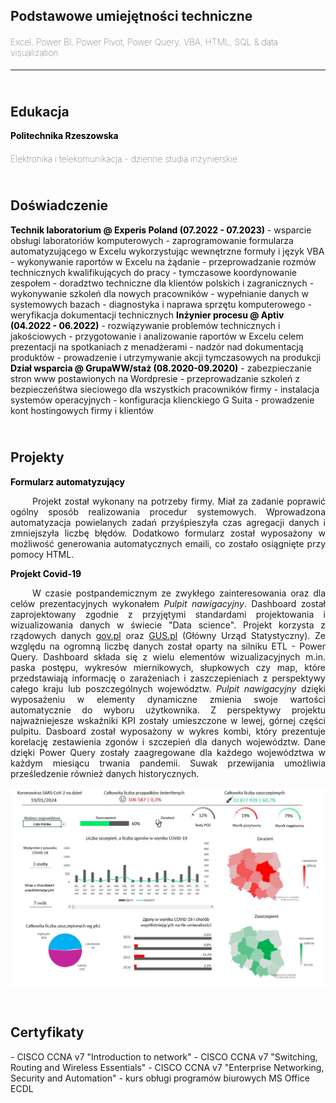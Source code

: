 <h2><b>Podstawowe umiejętności techniczne</b></h2>
<h4 style="font-weight: lighter">Excel, Power BI, Power Pivot, Power Query, VBA, HTML, SQL & data visualization<br></h4>
<hr>

<h2><br><b>Edukacja</b></h2>
<h4 style="display:inline; line-height:0px; color:black">Politechnika Rzeszowska</h4>
<h4 style="font-weight: lighter">Elektronika i telekomunikacja - dzienne studia inżynierskie</h4>

<h2><br>Doświadczenie</h2>
<h4 style="display:inline; line-height:0px; color:black">Technik laboratorium @ Experis Poland (07.2022 - 07.2023)</h4>
- wsparcie obsługi laboratoriów komputerowych
- zaprogramowanie formularza automatyzującego w Excelu wykorzystując wewnętrzne formuły i język VBA
- wykonywanie raportów w Excelu na żądanie
- przeprowadzanie rozmów technicznych kwalifikujących do pracy
- tymczasowe koordynowanie zespołem
- doradztwo techniczne dla klientów polskich i zagranicznych
- wykonywanie szkoleń dla nowych pracowników
- wypełnianie danych w systemowych bazach 
- diagnostyka i naprawa sprzętu komputerowego
- weryfikacja dokumentacji technicznych 

<h4 style="display:inline; line-height:0px; color:black">Inżynier procesu @ Aptiv (04.2022 - 06.2022)</h4>
- rozwiązywanie problemów technicznych i jakościowych
- przygotowanie i analizowanie raportów w Excelu celem prezentacji na spotkaniach z menadżerami
- nadzór nad dokumentacją produktów
- prowadzenie i utrzymywanie akcji tymczasowych na produkcji

<h4 style="display:inline; line-height:0px; color:black">Dział wsparcia @ GrupaWW/staż (08.2020-09.2020)</h4>
- zabezpieczanie stron www postawionych na Wordpresie
- przeprowadzanie szkoleń z bezpieczeńśtwa sieciowego dla wszystkich pracowników firmy
- instalacja systemów operacyjnych
- konfiguracja klienckiego G Suita
- prowadzenie kont hostingowych firmy i klientów

<h2><br>Projekty</h2>
<h4 style="display:inline; line-height:0px; color:black">Formularz automatyzujący </h4>
<p align="justify">&emsp;&emsp;&ensp;Projekt został wykonany na potrzeby firmy. Miał za zadanie poprawić ogólny sposób realizowania procedur systemowych. Wprowadzona automatyzacja powielanych zadań przyśpieszyła czas agregacji danych i zmniejszyła liczbę błędów. Dodatkowo formularz został wyposażony w możliwość generowania automatycznych emaili, co zostało osiągnięte przy pomocy HTML. </p>

<h4 style="display:inline; line-height:0px; color:black">Projekt Covid-19</h4>
<p align="justify">&emsp;&emsp;&ensp;W czasie postpandemicznym ze zwykłego zainteresowania oraz dla celów prezentacyjnych wykonałem <i>Pulpit nawigacyjny</i>. Dashboard został zaprojektowany zgodnie z przyjętymi standardami projektowania i wizualizowania danych w świecie "Data science". Projekt korzysta z rządowych danych <u>gov.pl</u> oraz <u>GUS.pl</u> (Główny Urząd Statystyczny). Ze względu na ogromną liczbę danych został oparty na silniku ETL - Power Query. Dashboard  składa się z wielu elementów wizualizacyjnych m.in. paska postępu, wykresów miernikowych, słupkowych czy map, które przedstawiają informację o zarażeniach i zaszczepieniach z perspektywy całego kraju lub poszczególnych województw. <i>Pulpit nawigacyjny</i> dzięki wyposażeniu w elementy dynamiczne zmienia swoje wartości automatycznie do wyboru użytkownika. Z perspektywy projektu najważniejesze wskaźniki KPI zostały umieszczone w lewej, górnej części pulpitu. Dasboard został wyposażony w wykres kombi, który prezentuje korelację zestawienia zgonów i szczepień dla danych województw. Dane dzięki Power Query zostały zaagregowane dla każdego województwa w każdym miesiącu trwania pandemii. Suwak przewijania umożliwia prześledzenie również danych historycznych. </p>
<p style="text-align: center;"> <img src="assets/Dashboard.JPG"/> </p>

<h2><br>Certyfikaty</h2>
- CISCO CCNA v7 "Introduction to network"
- CISCO CCNA v7 "Switching, Routing and Wireless Essentials"
- CISCO CCNA v7 "Enterprise Networking, Security and Automation"
- kurs obługi programów biurowych MS Office ECDL








